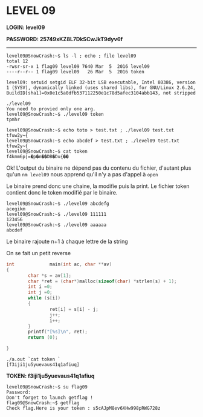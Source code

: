 # LEVEL 09

**LOGIN: level09**

**PASSWORD: 25749xKZ8L7DkSCwJkT9dyv6f**

 ----



```
level09@SnowCrash:~$ ls -l ; echo ; file level09 
total 12
-rwsr-sr-x 1 flag09 level09 7640 Mar  5  2016 level09
----r--r-- 1 flag09 level09   26 Mar  5  2016 token

level09: setuid setgid ELF 32-bit LSB executable, Intel 80386, version 1 (SYSV), dynamically linked (uses shared libs), for GNU/Linux 2.6.24, BuildID[sha1]=0x0e1c5a0dfb537112250e1c78d5afec3104abb143, not stripped
```

```
./level09 
You need to provied only one arg.
level09@SnowCrash:~$ ./level09 token 
tpmhr
```
```
level09@SnowCrash:~$ echo toto > test.txt ; ./level09 test.txt
tfuw2y~{
level09@SnowCrash:~$ echo abcdef > test.txt ; ./level09 test.txt
tfuw2y~{
level09@SnowCrash:~$ cat token 
f4kmm6p|=�p�n��DB�Du{��
```

Ok! L'output du binaire ne dépend pas du contenu du fichier, d'autant plus qu'un `nm level09` nous apprend qu'il n'y a pas d'appel à `open`

Le binaire prend donc une chaine, la modifie puis la print. Le fichier token contient donc le token modifié par le binaire.

```
level09@SnowCrash:~$ ./level09 abcdefg
acegikm
level09@SnowCrash:~$ ./level09 111111
123456
level09@SnowCrash:~$ ./level09 aaaaaa
abcdef
```

Le binaire rajoute n+1 à chaque lettre de la string

On se fait un petit reverse 
```C
int             main(int ac, char **av)
{
        char *s = av[1];
        char *ret = (char*)malloc(sizeof(char) *strlen(s) + 1);
        int i =0;
        int j =0;
        while (s[i])
        {
                ret[i] = s[i] - j;
                j++;
                i++;
        }
        printf("[%s]\n", ret);
        return (0);

}
```
```
./a.out `cat token `
[f3iji1ju5yuevaus41q1afiuq]
```

**TOKEN: f3iji1ju5yuevaus41q1afiuq**

```
level09@SnowCrash:~$ su flag09
Password: 
Don't forget to launch getflag !
flag09@SnowCrash:~$ getflag
Check flag.Here is your token : s5cAJpM8ev6XHw998pRWG728z
```


